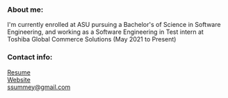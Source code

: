 ### About me:

I'm currently enrolled at ASU pursuing a Bachelor's of Science in Software Engineering, and working as a Software Engineering in Test intern at Toshiba Global Commerce Solutions (May 2021 to Present)<br> 

### Contact info:

<a href="https://ssummey.github.io/summey_resume">Resume</a><br>
<a href="https://scottsummey.com">Website</a><br>
ssummey@gmail.com

